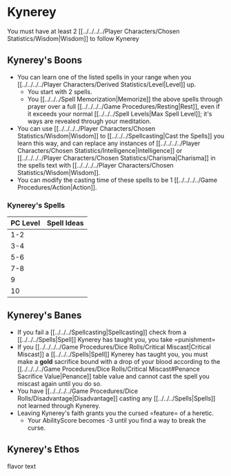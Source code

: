# Kynerey

You must have at least 2 [[../../../../Player Characters/Chosen Statistics/Wisdom|Wisdom]] to follow Kynerey
## Kynerey's Boons
- You can learn one of the listed spells in your range when you [[../../../../Player Characters/Derived Statistics/Level|Level]] up.
	- You start with 2 spells.
	- You [[../../../Spell Memorization|Memorize]] the above spells through prayer over a full [[../../../../Game Procedures/Resting|Rest]], even if it exceeds your normal [[../../../Spell Levels|Max Spell Level]]; it's ways are revealed through your meditation.
- You can use [[../../../../Player Characters/Chosen Statistics/Wisdom|Wisdom]] to [[../../../Spellcasting\|Cast the Spells]] you learn this way, and can replace any instances of [[../../../../Player Characters/Chosen Statistics/Intelligence|Intelligence]] or [[../../../../Player Characters/Chosen Statistics/Charisma|Charisma]] in the spells text with [[../../../../Player Characters/Chosen Statistics/Wisdom|Wisdom]].
- You can modify the casting time of these spells to be 1 [[../../../../Game Procedures/Action\|Action]].
### Kynerey's Spells
| PC Level | Spell Ideas |
| -------- | ----------- |
| 1-2      |             |
| 3-4      |             |
| 5-6      |             |
| 7-8      |             |
| 9        |             |
| 10       |             |
## Kynerey's Banes
- If you fail a [[../../../Spellcasting\|Spellcasting]] check from a [[../../../Spells|Spell]] Kynerey has taught you, you take =punishment=
- If you [[../../../../Game Procedures/Dice Rolls/Critical Miscast|Critical Miscast]] a [[../../../Spells|Spell]] Kynerey has taught you, you must make a **gold** sacrifice bound with a drop of your blood according to the [[../../../../Game Procedures/Dice Rolls/Critical Miscast#Penance Sacrifice Value|Penance]] table value and cannot cast the spell you miscast again until you do so.
- You have [[../../../../Game Procedures/Dice Rolls/Disadvantage|Disadvantage]] casting any [[../../../Spells|Spells]] not learned through Kynerey.
- Leaving Kynerey's faith grants you the cursed =feature= of a heretic.
	- Your AbilityScore becomes -3 until you find a way to break the curse.
## Kynerey's Ethos
flavor text

